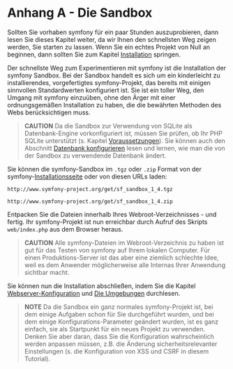 Anhang A - Die Sandbox
======================

Sollten Sie vorhaben symfony für ein paar Stunden auszuprobieren, dann lesen Sie
dieses Kapitel weiter, da wir Ihnen den schnellsten Weg zeigen werden, Sie
starten zu lassen. Wenn Sie ein echtes Projekt von Null an beginnen, dann
sollten Sie zum Kapitel [Installation](03-Symfony-Installation#chapter_03)
springen.

Der schnellste Weg zum Experimentieren mit symfony ist die Installation der
symfony Sandbox. Bei der Sandbox handelt es sich um ein kinderleicht zu
installierendes, vorgefertigtes symfony-Projekt, das bereits mit einigen
sinnvollen Standardwerten konfiguriert ist. Sie ist ein toller Weg, den Umgang
mit symfony einzuüben, ohne den Ärger mit einer ordnungsgemäßen Installation zu
haben, die die bewährten Methoden des Webs berücksichtigen muss.

>**CAUTION**
>Da die Sandbox zur Verwendung von SQLite als Datenbank-Engine vorkonfiguriert
>ist, müssen Sie prüfen, ob Ihr PHP SQLite unterstützt (s. Kapitel
>[Voraussetzungen](02-Prerequisites#chapter_02)). Sie können auch den Abschnitt
>[Datenbank konfigurieren](04-Project-Setup#chapter_04_configuring_the_database)
>lesen und lernen, wie man die von der Sandbox zu verwendende Datenbank ändert.

Sie können die symfony-Sandbox im `.tgz` oder `.zip` Format von der
symfony-[Installationsseite](http://www.symfony-project.org/installation/1_4)
oder von diesen URLs laden:

    http://www.symfony-project.org/get/sf_sandbox_1_4.tgz

    http://www.symfony-project.org/get/sf_sandbox_1_4.zip

Entpacken Sie die Dateien innerhalb Ihres Webroot-Verzeichnisses - und fertig.
Ihr symfony-Projekt ist nun erreichbar durch Aufruf des Skripts `web/index.php`
aus dem Browser heraus.

>**CAUTION**
>Alle symfony-Dateien im Webroot-Verzeichnis zu haben ist gut für das Testen von
>symfony auf Ihrem lokalen Computer. Für einen Produktions-Server ist das aber
>eine ziemlich schlechte Idee, weil es dem Anwender möglicherweise alle Internas
>Ihrer Anwendung sichtbar macht.

Sie können nun die Installation abschließen, indem Sie die Kapitel
[Webserver-Konfiguration](05-Web-Server-Configuration#chapter_05) und
[Die Umgebungen](06-Environments#chapter_06) durchlesen.

>**NOTE**
>Da die Sandbox ein ganz normales symfony-Projekt ist, bei dem einige Aufgaben
>schon für Sie durchgeführt wurden, und bei dem einige Konfigurations-Parameter
>geändert wurden, ist es ganz einfach, sie als Startpunkt für ein neues Projekt
>zu verwenden. Denken Sie aber daran, dass Sie die Konfiguration wahrscheinlich
>werden anpassen müssen, z.B. die Änderung sicherheitsrelevanter Einstellungen
>(s. die Konfiguration von XSS und CSRF in diesem Tutorial).
